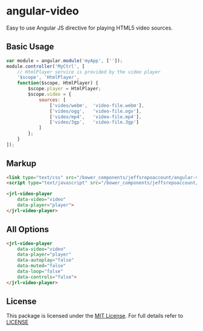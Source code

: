 # angular-video
Easy to use Angular JS directive for playing HTML5 video sources.

## Basic Usage

```javascript
var module = angular.module('myApp', ['']);
module.controller('MyCtrl', [
    // HtmlPlayer service is provided by the video player
    '$scope', 'HtmlPlayer',
    function($scope, HtmlPlayer) {
        $scope.player = HtmlPlayer;
        $scope.video = { 
            sources: [
                ['video/webm',  'video-file.webm'],
                ['video/ogg',   'video-file.ogv'],
                ['video/mp4',   'video-file.mp4'],
                ['video/3gp',   'video-file.3gp']
            ]
        };
    }
]);
```

## Markup

```html
<link type="text/css" src="/bower_components/jeffsrepoaccount/angular-video/dist/angular-video.css" />
<script type="text/javascript" src="/bower_components/jeffsrepoaccount/angular-video/dist/angular-video.min.js"></script>

<jrl-video-player 
    data-video="video"
    data-player="player">
</jrl-video-player>
```

## All Options

```html
<jrl-video-player 
    data-video="video"
    data-player="player"
    data-autoplay="false"
    data-muted="false"
    data-loop="false"
    data-controls="false">
</jrl-video-player>
```

## License

This package is licensed under the [MIT License](https://opensource.org/licenses/MIT). For full details refer to [LICENSE](https://raw.githubusercontent.com/jeffsrepoaccount/angular-video/master/LICENSE)
